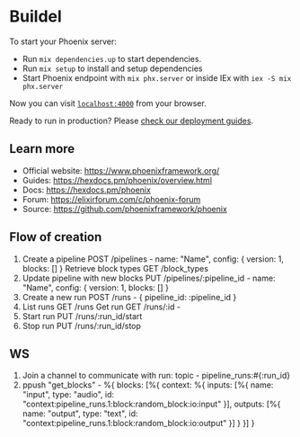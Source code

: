 # Buildel


To start your Phoenix server:

- Run `mix dependencies.up` to start dependencies.
- Run `mix setup` to install and setup dependencies
- Start Phoenix endpoint with `mix phx.server` or inside IEx with `iex -S mix phx.server`

Now you can visit [`localhost:4000`](http://localhost:4000) from your browser.

Ready to run in production? Please [check our deployment guides](https://hexdocs.pm/phoenix/deployment.html).

## Learn more

- Official website: https://www.phoenixframework.org/
- Guides: https://hexdocs.pm/phoenix/overview.html
- Docs: https://hexdocs.pm/phoenix
- Forum: https://elixirforum.com/c/phoenix-forum
- Source: https://github.com/phoenixframework/phoenix

## Flow of creation

1. Create a pipeline POST /pipelines - name: "Name", config: { version: 1, blocks: [] }
   Retrieve block types GET /block_types
2. Update pipeline with new blocks PUT /pipelines/:pipeline_id - name: "Name", config: { version: 1, blocks: [] }
3. Create a new run POST /runs - { pipeline_id: :pipeline_id }
4. List runs GET /runs
   Get run GET /runs/:id -
5. Start run PUT /runs/:run_id/start
6. Stop run PUT /runs/:run_id/stop

## WS

1. Join a channel to communicate with run: topic - pipeline_runs:#{:run_id}
2. ppush "get_blocks" - %{ blocks: [%{ context: %{ inputs: [%{ name: "input", type: "audio", id: "context:pipeline_runs.1:block:random_block:io:input" }], outputs: [%{ name: "output", type: "text", id: "context:pipeline_runs.1:block:random_block:io:output" }] } }] }
